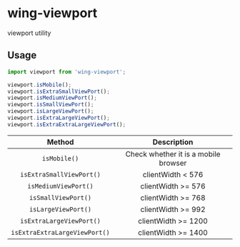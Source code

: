 # wing-viewport

viewport utility

## Usage

```js
import viewport from 'wing-viewport';

viewport.isMobile();
viewport.isExtraSmallViewPort();
viewport.isMediumViewPort();
viewport.isSmallViewPort();
viewport.isLargeViewPort();
viewport.isExtraLargeViewPort();
viewport.isExtraExtraLargeViewPort();
```

|            Method             |             Description              |
| :---------------------------: | :----------------------------------: |
|         `isMobile()`          | Check whether it is a mobile browser |
|   `isExtraSmallViewPort()`    |          clientWidth < 576           |
|     `isMediumViewPort()`      |          clientWidth >= 576          |
|      `isSmallViewPort()`      |          clientWidth >= 768          |
|      `isLargeViewPort()`      |          clientWidth >= 992          |
|   `isExtraLargeViewPort()`    |         clientWidth >= 1200          |
| `isExtraExtraLargeViewPort()` |         clientWidth >= 1400          |
